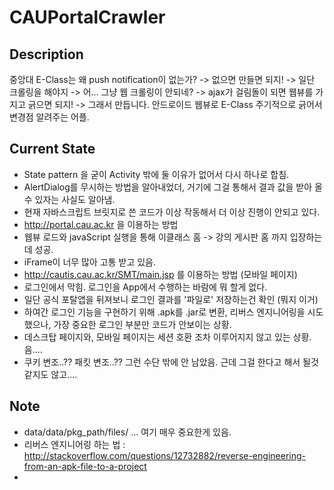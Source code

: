 CAUPortalCrawler
================
## Description
중앙대 E-Class는 왜 push notification이 없는가? ->  없으면 만들면 되지! -> 일단 크롤링을 해야지 -> 어... 그냥 웹  크롤링이 안되네? ->  ajax가 걸림돌이 되면 웹뷰를 가지고 긁으면 되지! -> 그래서 만듭니다. 안드로이드 웹뷰로 E-Class  주기적으로 긁어서 변경점 알려주는 어플.

## Current State
 * State pattern 을 굳이 Activity 밖에 둘 이유가 없어서 다시 하나로 합침.
 * AlertDialog를 무시하는 방법을 알아내었더, 거기에 그걸 통해서 결과 값을 받아 올 수 있자는 사실도 알아냄.
 * 현재 자바스크립트 브릿지로 쓴 코드가 이상 작동해서 더 이상 진행이 안되고 있다.
 * http://portal.cau.ac.kr 을 이용하는 방법  
  * 웹뷰 로드와 javaScript 실행을 통해 이클래스 홈 -> 강의 게시판 홈 까지 입장하는데 성공.  
  * iFrame이 너무 많아 고통 받고 있음.  
 * http://cautis.cau.ac.kr/SMT/main.jsp 를 이용하는 방법 (모바일 페이지)  
  * 로그인에서 막힘. 로그인을 App에서 수행하는 바람에 뭐 할게 없다.
  * 일단 공식 포탈앱을 뒤져보니 로그인 결과를 '파일로' 저장하는건 확인 (뭐지 이거)
  * 하여간 로그인 기능을 구현하기 위해 .apk를 .jar로 변환, 리버스 엔지니어링을 시도했으나, 가장 중요한 로그인 부분만 코드가 안보이는 상황.
  * 데스크탑 페이지와, 모바일 페이지는 세션 호환 조차 이루어지지 않고 있는 상황. 음....
  * 쿠키 변조..?? 패킷 변조..?? 그런 수단 밖에 안 남았음. 근데 그걸 한다고 해서 될것 같지도 않고....
 
## Note
 * data/data/pkg_path/files/ ... 여기 매우 중요한게 있음.
 * 리버스 엔지니어링 하는 법 : http://stackoverflow.com/questions/12732882/reverse-engineering-from-an-apk-file-to-a-project
 * 
